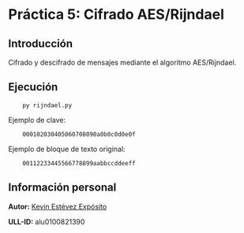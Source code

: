 # Práctica 5: Cifrado AES/Rijndael

## Introducción

Cifrado y descifrado de mensajes mediante el algoritmo AES/Rijndael.

## Ejecución

~~~
    py rijndael.py
~~~

Ejemplo de clave:

~~~
    000102030405060708090a0b0c0d0e0f
~~~

Ejemplo de bloque de texto original:

~~~
    00112233445566778899aabbccddeeff
~~~

## Información personal

**Autor:** [Kevin Estévez Expósito](https://alu0100821390.github.io/)

**ULL-ID:** alu0100821390
